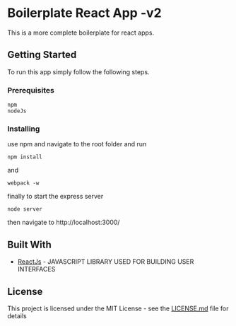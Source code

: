 # Boilerplate React App -v2

This is a more complete boilerplate for react apps.

## Getting Started

To run this app simply follow the following steps.

### Prerequisites

```
npm
nodeJs
```
### Installing

use npm and navigate to the root folder and run
```
npm install
```
and
```
webpack -w
```

finally to start the express server
```
node server
```

then navigate to http://localhost:3000/


## Built With

* [ReactJs](https://facebook.github.io/react/) - JAVASCRIPT LIBRARY USED FOR BUILDING USER INTERFACES

## License

This project is licensed under the MIT License - see the [LICENSE.md](LICENSE.md) file for details
